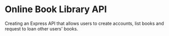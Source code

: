 # Online Book Library API

Creating an Express API that allows users to create accounts, list books and request to loan other users' books.